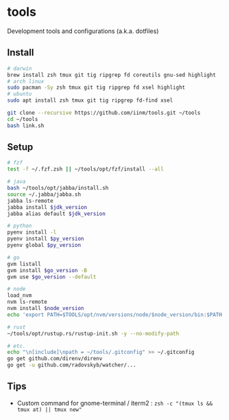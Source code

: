 # tools

Development tools and configurations (a.k.a. dotfiles)

## Install

```sh
# darwin
brew install zsh tmux git tig ripgrep fd coreutils gnu-sed highlight
# arch linux
sudo pacman -Sy zsh tmux git tig ripgrep fd xsel highlight
# ubuntu
sudo apt install zsh tmux git tig ripgrep fd-find xsel
```

```sh
git clone --recursive https://github.com/iinm/tools.git ~/tools
cd ~/tools
bash link.sh
```

## Setup

```sh
# fzf
test -f ~/.fzf.zsh || ~/tools/opt/fzf/install --all

# java
bash ~/tools/opt/jabba/install.sh
source ~/.jabba/jabba.sh
jabba ls-remote
jabba install $jdk_version
jabba alias default $jdk_version

# python
pyenv install -l
pyenv install $py_version
pyenv global $py_version

# go
gvm listall
gvm install $go_version -B
gvm use $go_version --default

# node
load_nvm
nvm ls-remote
nvm install $node_version
echo 'export PATH=$TOOLS/opt/nvm/versions/node/$node_version/bin:$PATH' >> ~/.zshenv.local

# rust
~/tools/opt/rustup.rs/rustup-init.sh -y --no-modify-path

# etc.
echo "\n[include]\npath = ~/tools/.gitconfig" >> ~/.gitconfig
go get github.com/direnv/direnv
go get -u github.com/radovskyb/watcher/...
```

## Tips

- Custom command for gnome-terminal / iterm2 : `zsh -c "(tmux ls && tmux at) || tmux new"`
